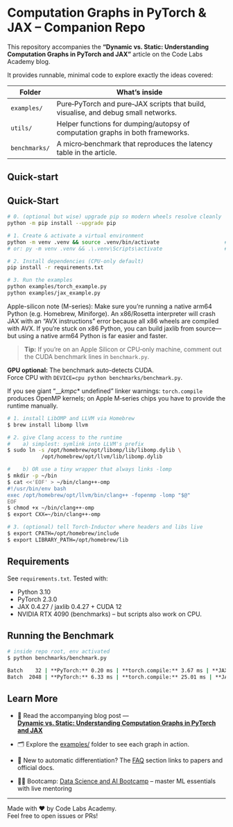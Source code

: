 # Computation Graphs in PyTorch & JAX – Companion Repo

This repository accompanies the **“Dynamic vs. Static: Understanding Computation Graphs in PyTorch and JAX”** article on the Code Labs Academy blog.

It provides runnable, minimal code to explore exactly the ideas covered:

| Folder | What’s inside |
|--------|---------------|
| `examples/` | Pure‑PyTorch and pure‑JAX scripts that build, visualise, and debug small networks. |
| `utils/`    | Helper functions for dumping/autopsy of computation graphs in both frameworks. |
| `benchmarks/` | A micro‑benchmark that reproduces the latency table in the article. |

## Quick‑start


## Quick-Start

```bash
# 0. (optional but wise) upgrade pip so modern wheels resolve cleanly
python -m pip install --upgrade pip

# 1. Create & activate a virtual environment
python -m venv .venv && source .venv/bin/activate                     # Linux/macOS
# or: py -m venv .venv && .\.venv\Scripts\activate                    # Windows

# 2. Install dependencies (CPU-only default)
pip install -r requirements.txt

# 3. Run the examples
python examples/torch_example.py
python examples/jax_example.py
```

Apple-silicon note (M-series):
Make sure you’re running a native arm64 Python (e.g. Homebrew, Miniforge).
An x86/Rosetta interpreter will crash JAX with an “AVX instructions” error because all x86 wheels are compiled with AVX.
If you’re stuck on x86 Python, you can build jaxlib from source—but using a native arm64 Python is far easier and faster.

> **Tip:** If you’re on an Apple Silicon or CPU‑only machine, comment out the CUDA benchmark lines in `benchmark.py`.


**GPU optional:** The benchmark auto-detects CUDA.  
Force CPU with `DEVICE=cpu python benchmarks/benchmark.py`.

If you see giant “___kmpc_* undefined” linker warnings: `torch.compile` produces OpenMP kernels; on Apple M‑series chips you have to provide the runtime manually.

```bash
# 1. install LibOMP and LLVM via Homebrew
$ brew install libomp llvm

# 2. give Clang access to the runtime
#    a) simplest: symlink into LLVM's prefix
$ sudo ln -s /opt/homebrew/opt/libomp/lib/libomp.dylib \
           /opt/homebrew/opt/llvm/lib/libomp.dylib

#    b) OR use a tiny wrapper that always links -lomp
$ mkdir -p ~/bin
$ cat <<'EOF' > ~/bin/clang++-omp
#!/usr/bin/env bash
exec /opt/homebrew/opt/llvm/bin/clang++ -fopenmp -lomp "$@"
EOF
$ chmod +x ~/bin/clang++-omp
$ export CXX=~/bin/clang++-omp

# 3. (optional) tell Torch‑Inductor where headers and libs live
$ export CPATH=/opt/homebrew/include
$ export LIBRARY_PATH=/opt/homebrew/lib
```

## Requirements

See `requirements.txt`. Tested with:

* Python 3.10
* PyTorch 2.3.0
* JAX 0.4.27 / jaxlib 0.4.27 + CUDA 12
* NVIDIA RTX 4090 (benchmarks) – but scripts also work on CPU.


## Running the Benchmark

```bash
# inside repo root, env activated
$ python benchmarks/benchmark.py

Batch    32 | **PyTorch:** 0.20 ms | **torch.compile:** 3.67 ms | **JAX:** 0.52 ms
Batch  2048 | **PyTorch:** 6.33 ms | **torch.compile:** 25.01 ms | **JAX:** 9.88 ms
```

## Learn More

* 📖 Read the accompanying blog post —  
  **[Dynamic vs. Static: Understanding Computation Graphs in PyTorch and JAX](https://codelabsacademy.com/blog/en/computation-graphs-pytorch-jax)**

* 🗂 Explore the [examples/](examples/) folder to see each graph in action.

* 🧪 New to automatic differentiation? The [FAQ](#faq) section links to papers and official docs.

* 🧑‍🎓 Bootcamp: [Data Science and AI Bootcamp](https://codelabsacademy.com/en/courses/data-science-and-ai/) – master ML essentials with live mentoring 

---

Made with ❤️ by Code Labs Academy.  
Feel free to open issues or PRs!
